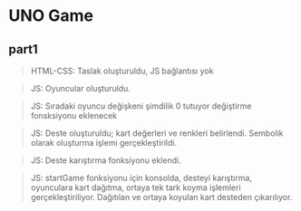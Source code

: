 # UNO Game

## part1

> HTML-CSS: Taslak oluşturuldu, JS bağlantısı yok

> JS: Oyuncular oluşturuldu.

> JS: Sıradaki oyuncu değişkeni şimdilik 0 tutuyor değiştirme fonsksiyonu eklenecek

> JS: Deste oluşturuldu; kart değerleri ve renkleri belirlendi. Sembolik olarak oluşturma işlemi gerçekleştirildi.

> JS: Deste karıştırma fonksiyonu eklendi.

> JS: startGame fonksiyonu için konsolda, desteyi karıştırma, oyunculara kart dağıtma, ortaya tek tark koyma işlemleri gerçekleştiriliyor. Dağıtılan ve ortaya koyulan kart desteden çıkarılıyor.

